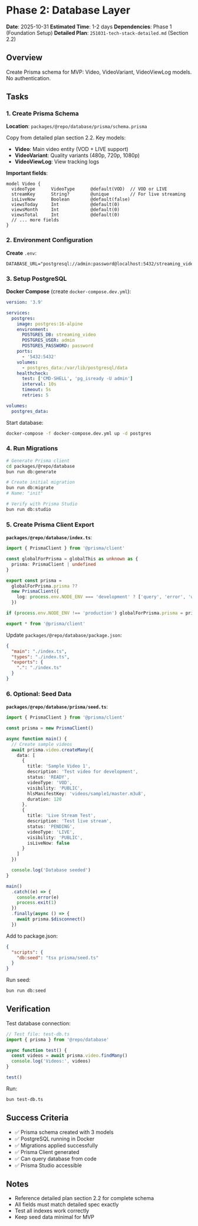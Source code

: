 # Phase 2: Database Layer

**Date**: 2025-10-31
**Estimated Time**: 1-2 days
**Dependencies**: Phase 1 (Foundation Setup)
**Detailed Plan**: `251031-tech-stack-detailed.md` (Section 2.2)

## Overview

Create Prisma schema for MVP: Video, VideoVariant, VideoViewLog models. No authentication.

## Tasks

### 1. Create Prisma Schema

**Location**: `packages/@repo/database/prisma/schema.prisma`

Copy from detailed plan section 2.2. Key models:

- **Video**: Main video entity (VOD + LIVE support)
- **VideoVariant**: Quality variants (480p, 720p, 1080p)
- **VideoViewLog**: View tracking logs

**Important fields**:

```prisma
model Video {
  videoType      VideoType      @default(VOD)  // VOD or LIVE
  streamKey      String?        @unique        // For live streaming
  isLiveNow      Boolean        @default(false)
  viewsToday     Int            @default(0)
  viewsMonth     Int            @default(0)
  viewsTotal     Int            @default(0)
  // ... more fields
}
```

### 2. Environment Configuration

**Create** `.env`:

```env
DATABASE_URL="postgresql://admin:password@localhost:5432/streaming_video"
```

### 3. Setup PostgreSQL

**Docker Compose** (create `docker-compose.dev.yml`):

```yaml
version: '3.9'

services:
  postgres:
    image: postgres:16-alpine
    environment:
      POSTGRES_DB: streaming_video
      POSTGRES_USER: admin
      POSTGRES_PASSWORD: password
    ports:
      - '5432:5432'
    volumes:
      - postgres_data:/var/lib/postgresql/data
    healthcheck:
      test: ['CMD-SHELL', 'pg_isready -U admin']
      interval: 10s
      timeout: 5s
      retries: 5

volumes:
  postgres_data:
```

Start database:

```bash
docker-compose -f docker-compose.dev.yml up -d postgres
```

### 4. Run Migrations

```bash
# Generate Prisma client
cd packages/@repo/database
bun run db:generate

# Create initial migration
bun run db:migrate
# Name: "init"

# Verify with Prisma Studio
bun run db:studio
```

### 5. Create Prisma Client Export

**`packages/@repo/database/index.ts`**:

```typescript
import { PrismaClient } from '@prisma/client'

const globalForPrisma = globalThis as unknown as {
  prisma: PrismaClient | undefined
}

export const prisma =
  globalForPrisma.prisma ??
  new PrismaClient({
    log: process.env.NODE_ENV === 'development' ? ['query', 'error', 'warn'] : ['error']
  })

if (process.env.NODE_ENV !== 'production') globalForPrisma.prisma = prisma

export * from '@prisma/client'
```

Update `packages/@repo/database/package.json`:

```json
{
  "main": "./index.ts",
  "types": "./index.ts",
  "exports": {
    ".": "./index.ts"
  }
}
```

### 6. Optional: Seed Data

**`packages/@repo/database/prisma/seed.ts`**:

```typescript
import { PrismaClient } from '@prisma/client'

const prisma = new PrismaClient()

async function main() {
  // Create sample videos
  await prisma.video.createMany({
    data: [
      {
        title: 'Sample Video 1',
        description: 'Test video for development',
        status: 'READY',
        videoType: 'VOD',
        visibility: 'PUBLIC',
        hlsManifestKey: 'videos/sample1/master.m3u8',
        duration: 120
      },
      {
        title: 'Live Stream Test',
        description: 'Test live stream',
        status: 'PENDING',
        videoType: 'LIVE',
        visibility: 'PUBLIC',
        isLiveNow: false
      }
    ]
  })

  console.log('Database seeded')
}

main()
  .catch((e) => {
    console.error(e)
    process.exit(1)
  })
  .finally(async () => {
    await prisma.$disconnect()
  })
```

Add to package.json:

```json
{
  "scripts": {
    "db:seed": "tsx prisma/seed.ts"
  }
}
```

Run seed:

```bash
bun run db:seed
```

## Verification

Test database connection:

```typescript
// Test file: test-db.ts
import { prisma } from '@repo/database'

async function test() {
  const videos = await prisma.video.findMany()
  console.log('Videos:', videos)
}

test()
```

Run:

```bash
bun test-db.ts
```

## Success Criteria

- ✅ Prisma schema created with 3 models
- ✅ PostgreSQL running in Docker
- ✅ Migrations applied successfully
- ✅ Prisma Client generated
- ✅ Can query database from code
- ✅ Prisma Studio accessible

## Notes

- Reference detailed plan section 2.2 for complete schema
- All fields must match detailed spec exactly
- Test all indexes work correctly
- Keep seed data minimal for MVP
